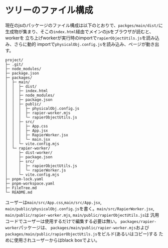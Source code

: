 # ツリーのファイル構成
現在のjsのパッケージのファイル構成は以下のとおりで、`packges/main/dist/`に
生成物が集まり、そこの`index.html`経由でメインのjsをブラウザが読むと、workerを
立ち上げworkerが実行時のimportで`rapierObjectUtils.js`を読み込み、さらに動的
importで`physicalObj.config.js`を読み込み、ページが動き出す。
```
project/
├─ .git/
├─ node_modules/
├─ package.json
├─ packages/
│  ├─ main/
│  │  ├─ dist/
│  │  ├─ index.html
│  │  ├─ node_modules/
│  │  ├─ package.json
│  │  ├─ public/
│  │  │  ├─ physicalObj.config.js
│  │  │  ├─ rapier-worker.mjs
│  │  │  └─ rapierObjectUtils.js
│  │  ├─ src/
│  │  │  ├─ App.css
│  │  │  ├─ App.jsx
│  │  │  ├─ RapierWorker.jsx
│  │  │  └─ main.jsx
│  │  └─ vite.config.mjs
│  └─ rapier-worker/
│     ├─ dist-worker/
│     ├─ package.json
│     ├─ src/
│     │  ├─ rapierObjectUtils.js
│     │  └─ rapierWorker.js
│     └─ vite.config.mjs
├─ pnpm-lock.yaml
├─ pnpm-workspace.yaml
├─ FileTree.md
└─ README.md
```
ユーザーは`main/src/App.css`,`main/src/App.jsx`,
`main/public/physicalObj.config.js`を書く。`main/src/RapierWorker.jsx`,
`main/public/rapier-worker.mjs`, `main/public/rapierObjectUtils.js`は
汎用コードでユーザーは使用するだけで編集する必要は無い。
`packages/rapier-worker`パッケージは、
`packages/main/public/rapier-worker.mjs`および
`packages/main/public/rapierObjectUtils.js`をビルド(あるいはコピー)する
ために使用されユーザーからはblack boxでよい。
